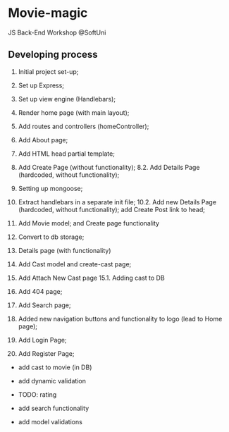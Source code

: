 # Movie-magic
 JS Back-End Workshop @SoftUni

## Developing process
1. Initial project set-up;
2. Set up Express;
3. Set up view engine (Handlebars);
4. Render home page (with main layout);
5. Add routes and controllers (homeController);
6. Add About page;
7. Add HTML head partial template; 
8. Add Create Page (without functionality); 
8.2. Add Details Page (hardcoded, without functionality); 
9. Setting up mongoose;
10. Extract handlebars in a separate init file; 
10.2. Add new Details Page (hardcoded, without functionality); add Create Post link to head;
11. Add Movie model; and Create page functionality 
12. Convert to db storage; 
13. Details page (with functionality)
14. Add Cast model and create-cast page;
15. Add Attach New Cast page
15.1. Adding cast to DB
16. Add 404 page;
17. Add Search page; 

18. Added new navigation buttons and functionality to logo (lead to Home page);
19. Add Login Page; 
20. Add Register Page; 



- add cast to movie (in DB)
- add dynamic validation


- TODO: rating
- add search functionality
- add model validations
